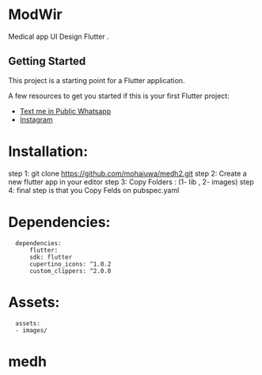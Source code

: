 # ModWir

Medical app UI Design Flutter .

## Getting Started

This project is a starting point for a Flutter application.

A few resources to get you started if this is your first Flutter project:

- [Text me in Public Whatsapp](https://wa.me/+967775992377)
- [Instagram ](https://www.instagram.com/m.7vd/)

# Installation: 
  step 1:
   git clone https://github.com/mohajuwa/medh2.git
   step 2:
    Create a new flutter app in your editor
   step 3: 
   Copy Folders : (1- lib , 2- images)
   step 4:
    final step is that you Copy Felds on pubspec.yaml 
# Dependencies:
      dependencies:
          flutter:
          sdk: flutter
          cupertino_icons: ^1.0.2
          custom_clippers: ^2.0.0

  
 # Assets:
      assets:
      - images/ 

# medh
